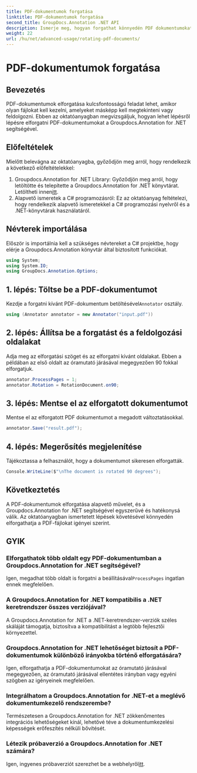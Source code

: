 ```yaml
---
title: PDF-dokumentumok forgatása
linktitle: PDF-dokumentumok forgatása
second_title: GroupDocs.Annotation .NET API
description: Ismerje meg, hogyan forgathat könnyedén PDF dokumentumokat a Groupdocs.Annotation for .NET segítségével. A dokumentumkezelés hatékonyságának javítása.
weight: 22
url: /hu/net/advanced-usage/rotating-pdf-documents/
---
```


# PDF-dokumentumok forgatása

## Bevezetés
PDF-dokumentumok elforgatása kulcsfontosságú feladat lehet, amikor olyan fájlokat kell kezelni, amelyeket másképp kell megtekinteni vagy feldolgozni. Ebben az oktatóanyagban megvizsgáljuk, hogyan lehet lépésről lépésre elforgatni PDF-dokumentumokat a Groupdocs.Annotation for .NET segítségével.
## Előfeltételek
Mielőtt belevágna az oktatóanyagba, győződjön meg arról, hogy rendelkezik a következő előfeltételekkel:
1.  Groupdocs.Annotation for .NET Library: Győződjön meg arról, hogy letöltötte és telepítette a Groupdocs.Annotation for .NET könyvtárat. Letöltheti innen[itt](https://releases.groupdocs.com/annotation/net/).
2. Alapvető ismeretek a C# programozásról: Ez az oktatóanyag feltételezi, hogy rendelkezik alapvető ismeretekkel a C# programozási nyelvről és a .NET-könyvtárak használatáról.

## Névterek importálása
Először is importálnia kell a szükséges névtereket a C# projektbe, hogy elérje a Groupdocs.Annotation könyvtár által biztosított funkciókat.
```csharp
using System;
using System.IO;
using GroupDocs.Annotation.Options;
```
## 1. lépés: Töltse be a PDF-dokumentumot
 Kezdje a forgatni kívánt PDF-dokumentum betöltésével`Annotator` osztály.
```csharp
using (Annotator annotator = new Annotator("input.pdf"))
```
## 2. lépés: Állítsa be a forgatást és a feldolgozási oldalakat
Adja meg az elforgatási szöget és az elforgatni kívánt oldalakat. Ebben a példában az első oldalt az óramutató járásával megegyezően 90 fokkal elforgatjuk.
```csharp
annotator.ProcessPages = 1;
annotator.Rotation = RotationDocument.on90;
```
## 3. lépés: Mentse el az elforgatott dokumentumot
Mentse el az elforgatott PDF dokumentumot a megadott változtatásokkal.
```csharp
annotator.Save("result.pdf");
```
## 4. lépés: Megerősítés megjelenítése
Tájékoztassa a felhasználót, hogy a dokumentumot sikeresen elforgatták.
```csharp
Console.WriteLine($"\nThe document is rotated 90 degrees");
```

## Következtetés
A PDF-dokumentumok elforgatása alapvető művelet, és a Groupdocs.Annotation for .NET segítségével egyszerűvé és hatékonysá válik. Az oktatóanyagban ismertetett lépések követésével könnyedén elforgathatja a PDF-fájlokat igényei szerint.
## GYIK
### Elforgathatok több oldalt egy PDF-dokumentumban a Groupdocs.Annotation for .NET segítségével?
 Igen, megadhat több oldalt is forgatni a beállításával`ProcessPages` ingatlan ennek megfelelően.
### A Groupdocs.Annotation for .NET kompatibilis a .NET keretrendszer összes verziójával?
A Groupdocs.Annotation for .NET a .NET-keretrendszer-verziók széles skáláját támogatja, biztosítva a kompatibilitást a legtöbb fejlesztői környezettel.
### Groupdocs.Annotation for .NET lehetőséget biztosít a PDF-dokumentumok különböző irányokba történő elforgatására?
Igen, elforgathatja a PDF-dokumentumokat az óramutató járásával megegyezően, az óramutató járásával ellentétes irányban vagy egyéni szögben az igényeinek megfelelően.
### Integrálhatom a Groupdocs.Annotation for .NET-et a meglévő dokumentumkezelő rendszerembe?
Természetesen a Groupdocs.Annotation for .NET zökkenőmentes integrációs lehetőségeket kínál, lehetővé téve a dokumentumkezelési képességek erőfeszítés nélküli bővítését.
### Létezik próbaverzió a Groupdocs.Annotation for .NET számára?
 Igen, ingyenes próbaverziót szerezhet be a webhelyről[itt](https://releases.groupdocs.com/).